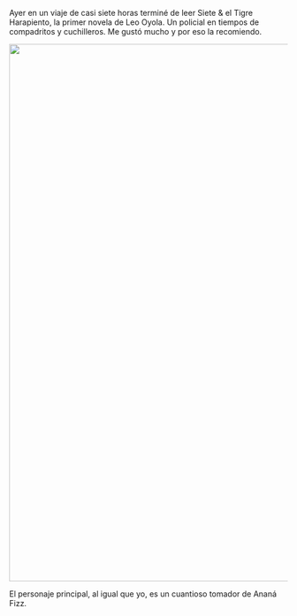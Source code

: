 <html><body><p>Ayer en un viaje de casi siete horas terminé de leer Siete &amp; el Tigre Harapiento, la primer novela de Leo Oyola. Un policial en tiempos de compadritos y cuchilleros. Me gustó mucho y por eso la recomiendo.



<a href="/wp-content/uploads/2012/12/portada-siete-tigre-harapiento.jpg"><img class="alignright size-large wp-image-4240" title="Portada de Siete &amp; el Tigre Harapiento" src="/wp-content/uploads/2012/12/portada-siete-tigre-harapiento-675x1024.jpg" alt="" width="640" height="970"></a>



El personaje principal, al igual que yo, es un cuantioso tomador de Ananá Fizz.</p></body></html>